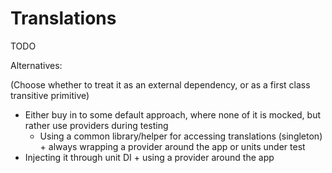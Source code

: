 # Translations

TODO

Alternatives:

(Choose whether to treat it as an external dependency, or as a first class transitive primitive)

- Either buy in to some default approach, where none of it is mocked, but rather use providers during testing
  - Using a common library/helper for accessing translations (singleton) + always wrapping a provider around the app or units under test
- Injecting it through unit DI + using a provider around the app
